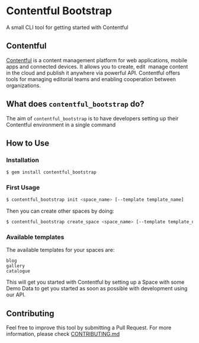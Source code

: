 # Contentful Bootstrap

A small CLI tool for getting started with Contentful

## Contentful
[Contentful](http://www.contentful.com) is a content management platform for web applications,
mobile apps and connected devices. It allows you to create, edit &nbsp;manage content in the cloud
and publish it anywhere via powerful API. Contentful offers tools for managing editorial
teams and enabling cooperation between organizations.

## What does `contentful_bootstrap` do?
The aim of `contentful_bootstrap` is to have developers setting up their Contentful environment
in a single command

## How to Use

### Installation

```bash
$ gem install contentful_bootstrap
```

### First Usage

```bash
$ contentful_bootstrap init <space_name> [--template template_name]
```

Then you can create other spaces by doing:

```bash
$ contentful_bootstrap create_space <space_name> [--template template_name]
```

### Available templates

The available templates for your spaces are:

```
blog
gallery
catalogue
```

This will get you started with Contentful by setting up a Space with some Demo Data to get you
started as soon as possible with development using our API.

## Contributing

Feel free to improve this tool by submitting a Pull Request. For more information,
please check [CONTRIBUTING.md](./CONTRIBUTING.md)
